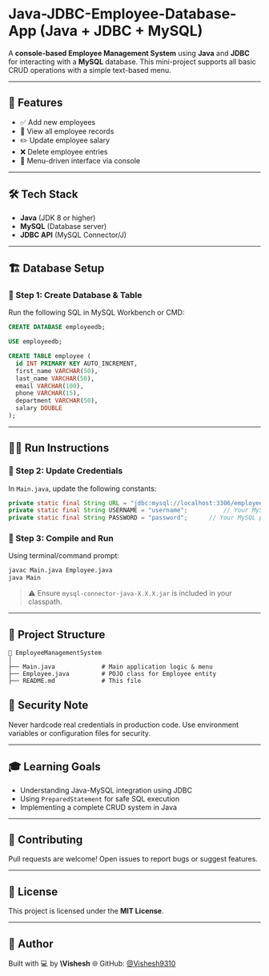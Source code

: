 # Java-JDBC-Employee-Database-App (Java + JDBC + MySQL)

A **console-based Employee Management System** using **Java** and **JDBC** for interacting with a **MySQL** database. This mini-project supports all basic CRUD operations with a simple text-based menu.

---

## 📌 Features

- ✅ Add new employees
- 📄 View all employee records
- ✏️ Update employee salary
- ❌ Delete employee entries
- 🧾 Menu-driven interface via console

---

## 🛠️ Tech Stack

- **Java** (JDK 8 or higher)
- **MySQL** (Database server)
- **JDBC API** (MySQL Connector/J)

---

## 🏗️ Database Setup

### 🔸 Step 1: Create Database & Table

Run the following SQL in MySQL Workbench or CMD:

```sql
CREATE DATABASE employeedb;

USE employeedb;

CREATE TABLE employee (
  id INT PRIMARY KEY AUTO_INCREMENT,
  first_name VARCHAR(50),
  last_name VARCHAR(50),
  email VARCHAR(100),
  phone VARCHAR(15),
  department VARCHAR(50),
  salary DOUBLE
);
````

---

## 🧑‍💻 Run Instructions

### 🔸 Step 2: Update Credentials

In `Main.java`, update the following constants:

```java
private static final String URL = "jdbc:mysql://localhost:3306/employeedb";
private static final String USERNAME = "username";          // Your MySQL username
private static final String PASSWORD = "password";      // Your MySQL password
```

### 🔸 Step 3: Compile and Run

Using terminal/command prompt:

```bash
javac Main.java Employee.java
java Main
```

> ⚠️ Ensure `mysql-connector-java-X.X.X.jar` is included in your classpath.

---

## 📂 Project Structure

```
📁 EmployeeManagementSystem
│
├── Main.java             # Main application logic & menu
├── Employee.java         # POJO class for Employee entity
├── README.md             # This file
```


## 🔐 Security Note

Never hardcode real credentials in production code. Use environment variables or configuration files for security.

---

## 🎓 Learning Goals

* Understanding Java-MySQL integration using JDBC
* Using `PreparedStatement` for safe SQL execution
* Implementing a complete CRUD system in Java

---

## 🤝 Contributing

Pull requests are welcome! Open issues to report bugs or suggest features.

---

## 📜 License

This project is licensed under the **MIT License**.

---

## 🙌 Author

Built with 💻 by **\Vishesh**
🌐 GitHub: [@Vishesh9310](https://github.com/Vishesh9310)